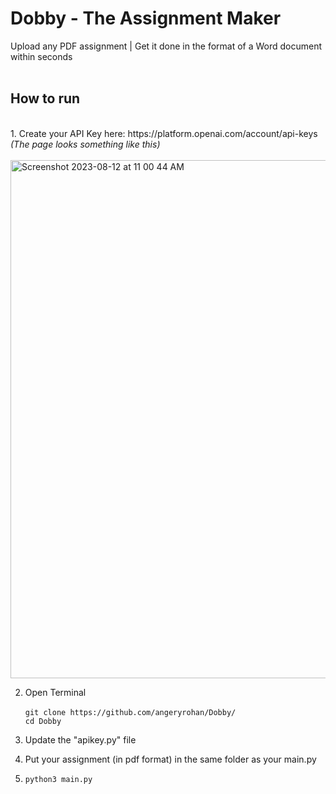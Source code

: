 # Dobby - The Assignment Maker
Upload any PDF assignment | Get it done in the format of a Word document within seconds<br><br>

<h2>How to run</h2><br>
1. Create your API Key here: https://platform.openai.com/account/api-keys
   <br><i>(The page looks something like this) </i> <br><br>
   <img width="829" alt="Screenshot 2023-08-12 at 11 00 44 AM" src="https://github.com/angeryrohan/Dobby/assets/29266591/7b046e14-e94c-4c25-9daa-6edd61587961"> 
   
2. Open Terminal <br><br>
   ````git clone https://github.com/angeryrohan/Dobby/ ```` <br>
   ```cd Dobby```<br>
   
4. Update the "apikey.py" file <br>
5. Put your assignment (in pdf format) in the same folder as your main.py

6.  ```python3 main.py```
   
